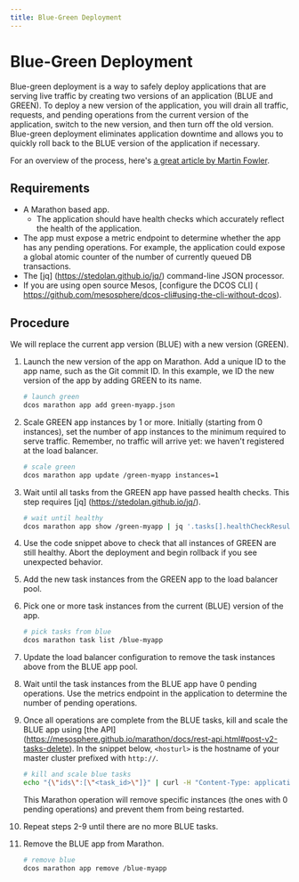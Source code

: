 ```yaml
---
title: Blue-Green Deployment
---
```


# Blue-Green Deployment

Blue-green deployment is a way to safely deploy applications that are serving live traffic by creating two versions of an application (BLUE and GREEN). To deploy a new version of the application, you will drain all traffic, requests, and pending operations from the current version of the application, switch to the new version, and then turn off the old version. Blue-green deployment eliminates application downtime and allows you to quickly roll back to the BLUE version of the application if necessary.

For an overview of the process, here's [a great article by Martin Fowler](http://martinfowler.com/bliki/BlueGreenDeployment.html).

## Requirements

- A Marathon based app.
    - The application should have health checks which accurately reflect the health of the application.
- The app must expose a metric endpoint to determine whether the app has any pending operations. For example, the application could expose a global atomic counter of the number of currently queued DB transactions.
- The [jq] (https://stedolan.github.io/jq/) command-line JSON processor.
- If you are using open source Mesos, [configure the DCOS CLI] ( https://github.com/mesosphere/dcos-cli#using-the-cli-without-dcos). 

## Procedure

We will replace the current app version (BLUE) with a new version (GREEN).

1. Launch the new version of the app on Marathon. Add a unique ID to the app name, such as the Git commit ID. In this example, we ID the new version of the app by adding GREEN to its name.

    ```sh
    # launch green
    dcos marathon app add green-myapp.json
    ```

2. Scale GREEN app instances by 1 or more. Initially (starting from 0 instances), set the number of app instances to the minimum required to serve traffic. Remember, no traffic will arrive yet: we haven't registered at the load balancer.

    ```sh
    # scale green
    dcos marathon app update /green-myapp instances=1
    ```

3. Wait until all tasks from the GREEN app have passed health checks. This step requires [jq] (https://stedolan.github.io/jq/).

    ```sh
    # wait until healthy
    dcos marathon app show /green-myapp | jq '.tasks[].healthCheckResults[] | select (.alive == false)'
    ```

4. Use the code snippet above to check that all instances of GREEN are still healthy. Abort the deployment and begin rollback if you see unexpected behavior.

5. Add the new task instances from the GREEN app to the load balancer pool.

6. Pick one or more task instances from the current (BLUE) version of the app.

    ```sh
    # pick tasks from blue
    dcos marathon task list /blue-myapp
    ```

7. Update the load balancer configuration to remove the task instances above from the BLUE app pool.

8. Wait until the task instances from the BLUE app have 0 pending operations. Use the metrics endpoint in the application to determine the number of pending operations.

9. Once all operations are complete from the BLUE tasks, kill and scale the BLUE app using [the API] (https://mesosphere.github.io/marathon/docs/rest-api.html#post-v2-tasks-delete). In the snippet below, ``<hosturl>`` is the hostname of your master cluster prefixed with ``http://``.

    ```sh
    # kill and scale blue tasks
    echo "{\"ids\":[\"<task_id>\"]}" | curl -H "Content-Type: application/json" -X POST -d @- <hosturl>/marathon/v2/tasks/delete?scale=true
    ```

    This Marathon operation will remove specific instances (the ones with 0 pending operations) and prevent them from being restarted.

10. Repeat steps 2-9 until there are no more BLUE tasks.

11. Remove the BLUE app from Marathon.
    
    ```sh
    # remove blue
    dcos marathon app remove /blue-myapp
    ```
